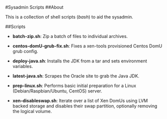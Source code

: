 #Sysadmin Scripts
##About

This is a collection of shell scripts (*bash*) to aid the sysadmin.


##Scripts

* __batch-zip.sh__: Zip a batch of files to individual archives.

* __centos-domU-grub-fix.sh__: Fixes a xen-tools provisioned Centos DomU grub config.

* __deploy-java.sh__: Installs the JDK from a tar and sets environment variables.

* __latest-java.sh__: Scrapes the Oracle site to grab the Java JDK.

* __prep-linux.sh__: Performs basic initial preparation for a Linux
   (Debian/Raspbian/Ubuntu, CentOS) server.

* __xen-disableswap.sh__: Iterate over a list of Xen DomUs using LVM backed
    storage and disables their swap partition, optionally removing the logical
    volume.
